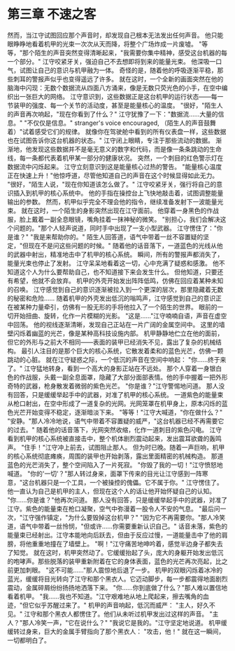 # 第三章 不速之客

然而，当江守试图回应那个声音时，却发现自己根本无法发出任何声音。
他只能眼睁睁地看着机甲的光束一次次从天而降，将整个广场炸成一片废墟。
"等等，"那个陌生的声音突然变得清晰起来，"我需要你集中精神，感受这台机器的每一个部分。"
江守咬紧牙关，强迫自己不去想即将到来的能量光束。
他深吸一口气，试图让自己的意识与机甲融为一体。
奇怪的是，随着他的呼吸逐渐平稳，那些刺耳的警报声似乎也变得遥远了许多。
就在这时，一个全新的画面突然在他的脑海中闪现：无数个数据流从四面八方涌来，像是无数只荧光色的小手，在空中编织出一张巨大的网络。
江守意识到，这些数据正是这台机甲的运行状态——每一节装甲的强度、每一个关节的活动度，甚至是能量核心的温度。
"很好，"陌生人的声音再次响起，"现在你看到了什么？"
江守犹豫了一下："数据流……大量的信息。"
"不仅仅是信息。" stranger's voice encouraged, （陌生人的声音鼓舞着）"试着感受它们的规律。
就像你在驾驶舱中看到的所有仪表盘一样，这些数据也在试图告诉你这台机器的状态。"
江守闭上眼睛，专注于那些流动的数据。
渐渐地，他发现这些数据并不是毫无意义的数字和代码，而是像一条条跳动的生命线，每一条都代表着机甲某一部分的健康状况。
突然，一个刺目的红色警示灯在数据流中闪烁起来。
江守立刻意识到这是能量核心过热的警告。
"能量核心温度正在快速上升！"他惊呼道，尽管他知道自己的声音在这个时候显得如此无力。
"很好，"陌生人说，"现在你知道该怎么做了。"
江守咬紧牙关，强行将自己的意识插入到机甲的核心系统中。
他的手指在操控台上飞快地敲击着，试图调整能量输出的参数。
然而，机甲似乎完全不理会他的指令，继续准备发射下一波能量光束。
就在这时，一个陌生的身影突然出现在江守面前。
他穿着一身黑色的作战服，脸上戴着一副全息眼镜，嘴角挂着一抹神秘的微笑。
"别担心，我们会解决这个问题的。"那个人轻声说道，同时手中出现了一支小型武器。
江守愣住了："你是谁？"
"我是来帮助你的。"
陌生人回答道，语气中带着一丝不容置疑的坚定，"但现在不是问这些问题的时候。"
随着他的话音落下，一道蓝色的光线从他的武器中射出，精准地击中了机甲的核心系统。
瞬间，所有的警报声都消失了，能量光束也停止了发射。
江守呆呆地看着这一切，心中充满了疑惑和感激。
他不知道这个人为什么要帮助自己，也不知道接下来会发生什么。
但他知道，只要还有希望，他就不会放弃。
机甲的外壳开始发出阵阵低鸣，仿佛在回应着某种未知的召唤。
江守感觉到自己的意识逐渐被拉入到一个更深的层次，那里隐藏着无数的秘密和危险……
随着机甲的外壳发出低沉的嗡鸣声，江守感觉到自己的意识正在被某种力量牵引，仿佛有一股无形的手将他拉入了一个陌生的世界。
眼前的一切开始扭曲、旋转，化作一片模糊的光影。
"这是……"江守喃喃自语，声音在虚空中回荡。
他的视线逐渐清晰，发现自己正站在一片广阔的金属空间中。
这里的墙壁闪烁着幽蓝的光芒，像是某种高科技设施内部。
机甲静静地伫立在他的面前，但它的外形与之前大不相同——表面的装甲已经消失不见，露出了复杂的机械结构。
最引人注目的是那个巨大的核心系统，它散发着柔和的蓝色光芒，仿佛一颗跳动的心脏。
就在江守疑惑之际，一个低沉的声音在空间中响起：
"你……终于来了。"
江守猛地转身，看到一个高大的身影正站在不远处。
那个人穿着一身银白色的作战服，头戴一副全息面罩，隐藏了大部分面部表情。他的手中握着一把外形奇特的武器，枪身散发着微弱的紫色光芒。
"你是谁？"江守警惕地问道。
那人没有回答，只是缓缓举起手中的武器，对准了机甲的核心系统。
一道紫色的能量束从枪口射出，在空中形成了一道复杂的光网。光网笼罩在机甲身上，原本闪烁的蓝色光芒开始变得不稳定，逐渐暗淡下来。
"等等！"江守大喊道，"你在做什么？"
"安静。"那人冷冷地说，语气中带着不容置疑的威严，"这台机器已经不再需要它的过去。"
随着他的话音落下，光网突然收缩，化作一道刺目的紫色闪电。
江守看到机甲的核心系统被直接击中，整个机体剧烈震动起来，发出震耳欲聋的轰鸣声。
"住手！"江守冲上前去，试图阻止那人。
但为时已晚。随着一声巨响，机甲的核心系统彻底瘫痪，周围的装甲也开始剥落，露出里面精密的机械构造。
那道蓝色的光芒消失了，整个空间陷入了一片死寂。
"你毁了我的一切！"江守愤怒地喊道。
"你的'一切'？"那人转过身来，面罩下传来的目光让江守感到一阵寒意，"这台机器只是一个工具，一个被操控的傀儡。它不属于你。"
江守愣住了。他一直认为自己是机甲的主人，但现在这个人的话让他开始怀疑自己的认知。
"你……你是谁？"他再次问道。
那人没有回答，只是缓缓举起手中的武器，对准了江守。紫色的能量束在枪口凝聚，空气中弥漫着一股令人不安的气息。
"最后问一次，"江守强作镇定，"为什么要毁掉这台机甲？"
"因为它不再需要你。"那人冷笑道，语气中带着一丝怜悯，"但或许……你需要重新认识自己。"
话音未落，紫色的能量束已经射出。江守本能地向后跃去，但由于反应过慢，一道能量击中了他的肩膀，将他重重地撞在了墙壁上。
"啊！"江守痛苦地呻吟着，感觉半边身子都失去了知觉。
就在这时，机甲突然动了。它缓缓抬起了头，庞大的身躯开始发出低沉的咆哮声。那些脱落的装甲重新附着在它的身体表面，蓝色的光芒再次亮起，比之前更加刺眼。
"这不可能……"那人震惊地后退了一步。
机甲的双眼闪烁着冰冷的蓝光，缓缓将目光转向了江守和那个黑衣人。它迈动脚步，每一步都震得地面剧烈震动，金属碎屑纷纷扬扬地洒落下来。
"你……你到底做了什么？"那人难以置信地看着机甲。
"我……我也不知道。"江守艰难地从地上爬起来，擦去嘴角的血迹，"但它似乎苏醒过来了。"
机甲的声音响起，低沉而威严：
"主人，好久不见。"
江守和那个黑衣人都愣住了。他们从未听过机甲发出过这样的声音。
"主人？"那人冷笑一声，"它在说什么？"
"我说它是我的。"江守坚定地说道。
机甲缓缓转过身来，巨大的金属手臂指向了那个黑衣人：
"攻击，他！"
就在这一瞬间，一切都明白了。
